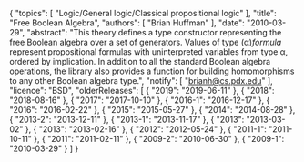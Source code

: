 {
    "topics": [
        "Logic/General logic/Classical propositional logic"
    ],
    "title": "Free Boolean Algebra",
    "authors": [
        "Brian Huffman"
    ],
    "date": "2010-03-29",
    "abstract": "This theory defines a type constructor representing the free Boolean algebra over a set of generators. Values of type (α)<i>formula</i> represent propositional formulas with uninterpreted variables from type α, ordered by implication. In addition to all the standard Boolean algebra operations, the library also provides a function for building homomorphisms to any other Boolean algebra type.",
    "notify": [
        "brianh@cs.pdx.edu"
    ],
    "licence": "BSD",
    "olderReleases": [
        {
            "2019": "2019-06-11"
        },
        {
            "2018": "2018-08-16"
        },
        {
            "2017": "2017-10-10"
        },
        {
            "2016-1": "2016-12-17"
        },
        {
            "2016": "2016-02-22"
        },
        {
            "2015": "2015-05-27"
        },
        {
            "2014": "2014-08-28"
        },
        {
            "2013-2": "2013-12-11"
        },
        {
            "2013-1": "2013-11-17"
        },
        {
            "2013": "2013-03-02"
        },
        {
            "2013": "2013-02-16"
        },
        {
            "2012": "2012-05-24"
        },
        {
            "2011-1": "2011-10-11"
        },
        {
            "2011": "2011-02-11"
        },
        {
            "2009-2": "2010-06-30"
        },
        {
            "2009-1": "2010-03-29"
        }
    ]
}